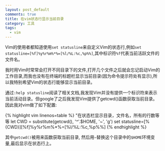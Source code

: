 ```yaml
---
layout: post_default
comments: true
title: 在vim状态行显示当前目录 
category: 工具
tags: 
  - vim
---
```


Vim的使用者都知道使用`set statusline`来自定义Vim的状态行,例如`set statusline=[%f]%y%r%m%*%=[%l/%L:%c,%p%%]`,其中标识符`%f`代表当前活跃文件的文件名。

我时用Vim时常常会打开不同目录下的文件,打开几个文件之后就会忘记启动Vim的工作目录,而我也没有在终端的标题栏显示当前目录(因为命令提示符处有显示),所以我特别希望Vim的状态行能够显示当前目录。

通过`:help statusline`阅读了相关文档,我发现Vim并没有提供一个标识符来表示当前活动目录。但google了之后我发现Vim提供了getcwd()函数获取当前目录。因此我对vim做了如下配置:

{% highlight vim linenos=table %}
"在状态栏显示目录，文件名，所有的行数等等
let CWD = substitute(getcwd(), '^'.$HOME, '~', 'g')
set statusline=[%{CWD}][%f]%y%r%m%*%=[%l/%L:%c,%p%%]
{% endhighlight %}

其中`getcwd()`被用来函数获取当前目录, 然后用`~`替换这个目录中的`$HOME`环境变量,最后显示在状态行上。
